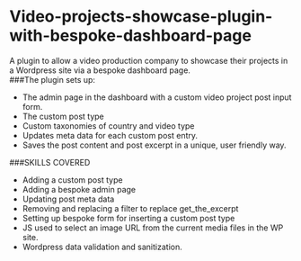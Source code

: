 # Video-projects-showcase-plugin-with-bespoke-dashboard-page
A plugin to allow a video production company to showcase their projects in a Wordpress site  via a bespoke dashboard page.  
###The plugin sets up:
- The admin page in the dashboard with a custom video project post input form.
- The custom post type
- Custom taxonomies of country and video type
- Updates meta data for each custom post entry.
- Saves the post content and post excerpt in a unique, user friendly way.

###SKILLS COVERED
- Adding a custom post type
- Adding a bespoke admin page
- Updating post meta data
- Removing and replacing a filter to replace get_the_excerpt
- Setting up bespoke form for inserting a custom post type 
- JS used to select an image URL from the current media files in the WP site.
- Wordpress data validation and sanitization.


